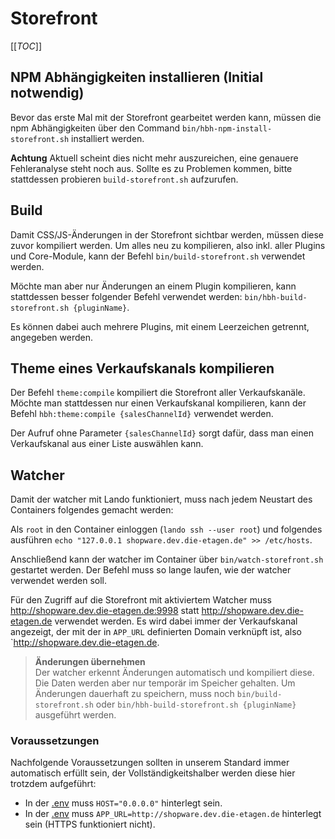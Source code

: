 # Storefront

[[_TOC_]]

## NPM Abhängigkeiten installieren (Initial notwendig)
Bevor das erste Mal mit der Storefront gearbeitet werden kann, müssen die npm Abhängigkeiten über
den Command `bin/hbh-npm-install-storefront.sh` installiert werden.

**Achtung**
Aktuell scheint dies nicht mehr auszureichen, eine genauere Fehleranalyse steht noch aus.
Sollte es zu Problemen kommen, bitte stattdessen probieren `build-storefront.sh` aufzurufen.

## Build
Damit CSS/JS-Änderungen in der Storefront sichtbar werden, müssen diese zuvor kompiliert werden.
Um alles neu zu kompilieren, also inkl. aller Plugins und Core-Module, kann der Befehl
`bin/build-storefront.sh` verwendet werden.

Möchte man aber nur Änderungen an einem Plugin kompilieren, kann stattdessen besser folgender
Befehl verwendet werden: `bin/hbh-build-storefront.sh {pluginName}`.

Es können dabei auch mehrere Plugins, mit einem Leerzeichen getrennt, angegeben werden.

## Theme eines Verkaufskanals kompilieren
Der Befehl `theme:compile` kompiliert die Storefront aller Verkaufskanäle. Möchte man stattdessen nur
einen Verkaufskanal kompilieren, kann der Befehl `hbh:theme:compile {salesChannelId}` verwendet werden.

Der Aufruf ohne Parameter `{salesChannelId}` sorgt dafür, dass man einen Verkaufskanal aus einer Liste
auswählen kann.

## Watcher
Damit der watcher mit Lando funktioniert, muss nach jedem Neustart des Containers folgendes gemacht werden:

Als `root` in den Container einloggen (`lando ssh --user root`) und folgendes ausführen
`echo "127.0.0.1 shopware.dev.die-etagen.de" >> /etc/hosts`.

Anschließend kann der watcher im Container über `bin/watch-storefront.sh` gestartet werden.
Der Befehl muss so lange laufen, wie der watcher verwendet werden soll.

Für den Zugriff auf die Storefront mit aktiviertem Watcher muss http://shopware.dev.die-etagen.de:9998 statt
http://shopware.dev.die-etagen.de verwendet werden. Es wird dabei immer der Verkaufskanal angezeigt, der mit
der in `APP_URL` definierten Domain verknüpft ist, also `http://shopware.dev.die-etagen.de.

> **Änderungen übernehmen**  
> Der watcher erkennt Änderungen automatisch und kompiliert diese. Die Daten werden aber nur temporär im Speicher gehalten.
> Um Änderungen dauerhaft zu speichern, muss noch `bin/build-storefront.sh` oder `bin/hbh-build-storefront.sh {pluginName}`
> ausgeführt werden.

### Voraussetzungen
Nachfolgende Voraussetzungen sollten in unserem Standard immer automatisch erfüllt sein, der Vollständigkeitshalber
werden diese hier trotzdem aufgeführt:

- In der [.env](../.env) muss `HOST="0.0.0.0"` hinterlegt sein.
- In der [.env](../.env) muss `APP_URL=http://shopware.dev.die-etagen.de` hinterlegt sein (HTTPS funktioniert nicht).
